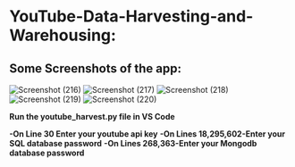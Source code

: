 # YouTube-Data-Harvesting-and-Warehousing:
## Some Screenshots of the app:
![Screenshot (216)](https://github.com/Kav1n-Lal/YouTube-Data-Harvesting-and-Warehousing-/assets/116146011/4fef54b1-de43-4f0a-90c7-fff0c882a4ab)
![Screenshot (217)](https://github.com/Kav1n-Lal/YouTube-Data-Harvesting-and-Warehousing-/assets/116146011/814e1e69-74b8-497e-ae55-430ce6f004f9)
![Screenshot (218)](https://github.com/Kav1n-Lal/YouTube-Data-Harvesting-and-Warehousing-/assets/116146011/098111f9-c863-446c-859f-6642c1627f04)
![Screenshot (219)](https://github.com/Kav1n-Lal/YouTube-Data-Harvesting-and-Warehousing-/assets/116146011/7ae0d7fb-928c-4861-bef7-bb6368f69793)
![Screenshot (220)](https://github.com/Kav1n-Lal/YouTube-Data-Harvesting-and-Warehousing-/assets/116146011/a393021b-53d1-4a93-b3af-dcad8a5a335a)

**Run the youtube_harvest.py file in VS Code**

**-On Line 30 Enter your youtube api key**
**-On Lines 18,295,602-Enter your SQL database password**
**-On Lines 268,363-Enter your Mongodb database password**
